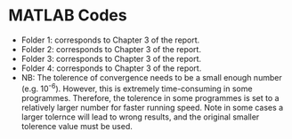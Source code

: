 # MATLAB Codes
* Folder 1: corresponds to Chapter 3 of the report.
* Folder 2: corresponds to Chapter 3 of the report.
* Folder 3: corresponds to Chapter 3 of the report.
* Folder 4: corresponds to Chapter 3 of the report.
* NB: The tolerence of convergence needs to be a small enough number (e.g. 10<sup>-6</sup>). However, this is extremely time-consuming in some programmes. Therefore, the tolerence in some programmes is set to a relatively larger number for faster running speed. Note in some cases a larger tolernce will lead to wrong results, and the original smaller tolerence value must be used. 
